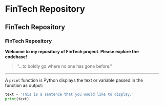 # FinTech Repository
## FinTech Repository
### FinTech Repository

**Welcome to my repository of FinTech project. Please explore the codebase!**
> "...to boldly go where no one has gone before."
---
A `print` function is Python displays the text or variable passed in the function as output:

```python
text = 'This is a sentence that you would like to display.'
print(text)

